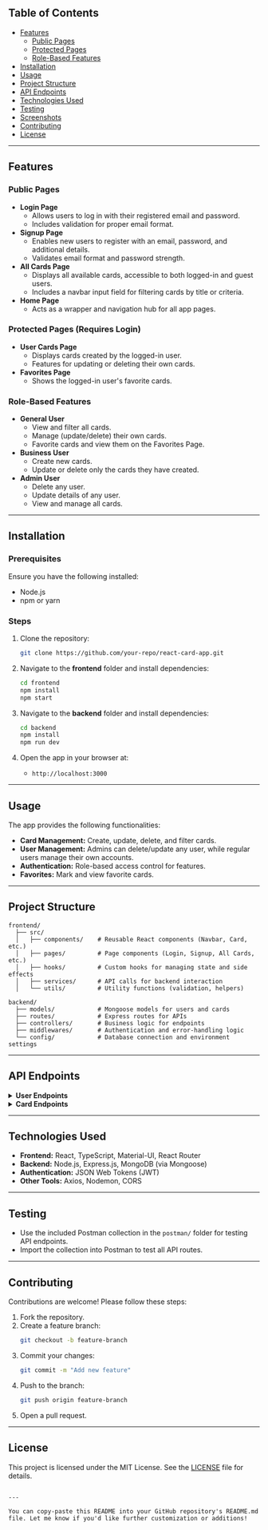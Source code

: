 

## Table of Contents

- [Features](#features)
  - [Public Pages](#public-pages)
  - [Protected Pages](#protected-pages-requires-login)
  - [Role-Based Features](#role-based-features)
- [Installation](#installation)
- [Usage](#usage)
- [Project Structure](#project-structure)
- [API Endpoints](#api-endpoints)
- [Technologies Used](#technologies-used)
- [Testing](#testing)
- [Screenshots](#screenshots)
- [Contributing](#contributing)
- [License](#license)

---

## Features

### Public Pages

- **Login Page**
  - Allows users to log in with their registered email and password.
  - Includes validation for proper email format.
- **Signup Page**
  - Enables new users to register with an email, password, and additional details.
  - Validates email format and password strength.
- **All Cards Page**
  - Displays all available cards, accessible to both logged-in and guest users.
  - Includes a navbar input field for filtering cards by title or criteria.
- **Home Page**
  - Acts as a wrapper and navigation hub for all app pages.

### Protected Pages (Requires Login)

- **User Cards Page**
  - Displays cards created by the logged-in user.
  - Features for updating or deleting their own cards.
- **Favorites Page**
  - Shows the logged-in user's favorite cards.

### Role-Based Features

- **General User**
  - View and filter all cards.
  - Manage (update/delete) their own cards.
  - Favorite cards and view them on the Favorites Page.
- **Business User**
  - Create new cards.
  - Update or delete only the cards they have created.
- **Admin User**
  - Delete any user.
  - Update details of any user.
  - View and manage all cards.

---

## Installation

### Prerequisites

Ensure you have the following installed:
- Node.js
- npm or yarn

### Steps

1. Clone the repository:
   ```bash
   git clone https://github.com/your-repo/react-card-app.git
   ```
2. Navigate to the **frontend** folder and install dependencies:
   ```bash
   cd frontend
   npm install
   npm start
   ```
3. Navigate to the **backend** folder and install dependencies:
   ```bash
   cd backend
   npm install
   npm run dev
   ```

4. Open the app in your browser at:
   - `http://localhost:3000`

---

## Usage

The app provides the following functionalities:
- **Card Management:** Create, update, delete, and filter cards.
- **User Management:** Admins can delete/update any user, while regular users manage their own accounts.
- **Authentication:** Role-based access control for features.
- **Favorites:** Mark and view favorite cards.

---

## Project Structure

```plaintext
frontend/
  ├── src/
  │   ├── components/    # Reusable React components (Navbar, Card, etc.)
  │   ├── pages/         # Page components (Login, Signup, All Cards, etc.)
  │   ├── hooks/         # Custom hooks for managing state and side effects
  │   ├── services/      # API calls for backend interaction
  │   └── utils/         # Utility functions (validation, helpers)

backend/
  ├── models/            # Mongoose models for users and cards
  ├── routes/            # Express routes for APIs
  ├── controllers/       # Business logic for endpoints
  ├── middlewares/       # Authentication and error-handling logic
  └── config/            # Database connection and environment settings
```

---

## API Endpoints

<details>
<summary><b>User Endpoints</b></summary>

- **Get All Users**
  - `GET /api/users`
- **Get User by ID**
  - `GET /api/users/:id`
- **Update User**
  - `PUT /api/users/:id`
- **Delete User**
  - `DELETE /api/users/:id`
- **Change isBusiness Property**
  - `PATCH /api/users/:id/business`

</details>

<details>
<summary><b>Card Endpoints</b></summary>

- **Get All Cards**
  - `GET /api/cards`
- **Get Card by ID**
  - `GET /api/cards/:id`
- **Update Card**
  - `PUT /api/cards/:id`
- **Delete Card**
  - `DELETE /api/cards/:id`
- **Mark Card as Liked**
  - `POST /api/cards/:id/like`

</details>

---

## Technologies Used

- **Frontend:** React, TypeScript, Material-UI, React Router
- **Backend:** Node.js, Express.js, MongoDB (via Mongoose)
- **Authentication:** JSON Web Tokens (JWT)
- **Other Tools:** Axios, Nodemon, CORS

---

## Testing

- Use the included Postman collection in the `postman/` folder for testing API endpoints.
- Import the collection into Postman to test all API routes.

---

## Contributing

Contributions are welcome! Please follow these steps:
1. Fork the repository.
2. Create a feature branch:
   ```bash
   git checkout -b feature-branch
   ```
3. Commit your changes:
   ```bash
   git commit -m "Add new feature"
   ```
4. Push to the branch:
   ```bash
   git push origin feature-branch
   ```
5. Open a pull request.

---

## License

This project is licensed under the MIT License. See the [LICENSE](./LICENSE) file for details.
```

---

You can copy-paste this README into your GitHub repository's README.md file. Let me know if you'd like further customization or additions!

